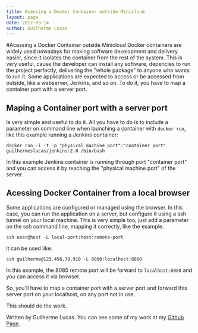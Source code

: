 ```yaml
---
title: Acessing a Docker Container outside Minicloud
layout: page
date: 2017-03-14
author: Guilherme Lucas
---
```



#Acessing a Docker Container outside Minicloud
Docker containers are widely used nowadays for making software development and delivery easier, since it isolates the container from the rest of the system. This is very useful, cause the developer can install any software, depencies to run the project perfectly, delivering the "whole package" to anyone who wants to run it. 
Some applications are expected to access or be accessed from outside, like a webserver, Jenkins, and so on. To do it, you have to map a container port with a server port. 

## Maping a Container port with a server port
Is very simple and useful to do it. All you have to do is to include a parameter on command line when launching a container with ```docker run```, like this example running a Jenkins container:

```
docker run -i -t -p "physical machine port":"container port" guilhermeslucas/jenkins:2.0 /bin/bash
```

In this example Jenkins container is running through port "container port" and you can access it by reaching the "physical machine port" of the server. 

## Acessing Docker Container from a local browser
Some applications are configured or managed using the browser. In this case, you can run the application on a server, but configure it using a ssh tunnel on your local machine. This is very simple too, just add a parameter on the ssh command line, mapping it correctly, like the example.

```
ssh user@host -L local-port:host:remote-port
```

it can be used like:

```
ssh guilherme@123.456.78.910 -L 8080:localhost:8080
```

In this example, the 8080 remote port will be forward to ```localhost:8080``` and you can access it via browser.

So, you'll have to map a container port with a server port and forward this server port on your localhost, on any port not in use.

This should do the work.

Written by Guilherme Lucas. You can see some of my work at my [Github Page](https://github.com/Guilhermeslucas).
